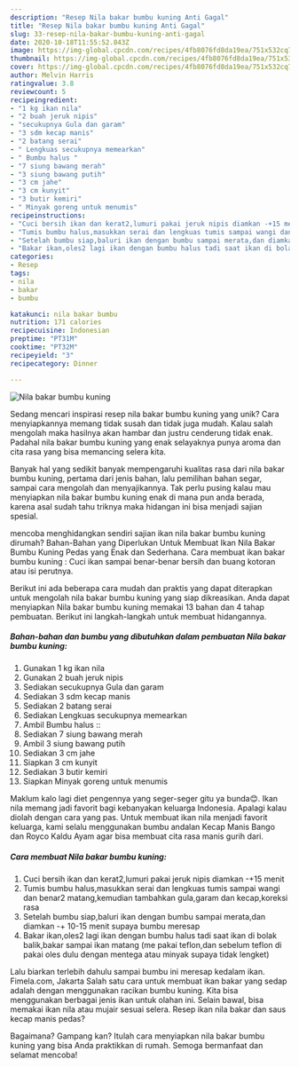 ```yaml
---
description: "Resep Nila bakar bumbu kuning Anti Gagal"
title: "Resep Nila bakar bumbu kuning Anti Gagal"
slug: 33-resep-nila-bakar-bumbu-kuning-anti-gagal
date: 2020-10-18T11:55:52.843Z
image: https://img-global.cpcdn.com/recipes/4fb8076fd8da19ea/751x532cq70/nila-bakar-bumbu-kuning-foto-resep-utama.jpg
thumbnail: https://img-global.cpcdn.com/recipes/4fb8076fd8da19ea/751x532cq70/nila-bakar-bumbu-kuning-foto-resep-utama.jpg
cover: https://img-global.cpcdn.com/recipes/4fb8076fd8da19ea/751x532cq70/nila-bakar-bumbu-kuning-foto-resep-utama.jpg
author: Melvin Harris
ratingvalue: 3.8
reviewcount: 5
recipeingredient:
- "1 kg ikan nila"
- "2 buah jeruk nipis"
- "secukupnya Gula dan garam"
- "3 sdm kecap manis"
- "2 batang serai"
- " Lengkuas secukupnya memearkan"
- " Bumbu halus "
- "7 siung bawang merah"
- "3 siung bawang putih"
- "3 cm jahe"
- "3 cm kunyit"
- "3 butir kemiri"
- " Minyak goreng untuk menumis"
recipeinstructions:
- "Cuci bersih ikan dan kerat2,lumuri pakai jeruk nipis diamkan -+15 menit"
- "Tumis bumbu halus,masukkan serai dan lengkuas tumis sampai wangi dan benar2 matang,kemudian tambahkan gula,garam dan kecap,koreksi rasa"
- "Setelah bumbu siap,baluri ikan dengan bumbu sampai merata,dan diamkan -+ 10-15 menit supaya bumbu meresap"
- "Bakar ikan,oles2 lagi ikan dengan bumbu halus tadi saat ikan di bolak balik,bakar sampai ikan matang (me pakai teflon,dan sebelum teflon di pakai oles dulu dengan mentega atau minyak supaya tidak lengket)"
categories:
- Resep
tags:
- nila
- bakar
- bumbu

katakunci: nila bakar bumbu 
nutrition: 171 calories
recipecuisine: Indonesian
preptime: "PT31M"
cooktime: "PT32M"
recipeyield: "3"
recipecategory: Dinner

---
```



![Nila bakar bumbu kuning](https://img-global.cpcdn.com/recipes/4fb8076fd8da19ea/751x532cq70/nila-bakar-bumbu-kuning-foto-resep-utama.jpg)

Sedang mencari inspirasi resep nila bakar bumbu kuning yang unik? Cara menyiapkannya memang tidak susah dan tidak juga mudah. Kalau salah mengolah maka hasilnya akan hambar dan justru cenderung tidak enak. Padahal nila bakar bumbu kuning yang enak selayaknya punya aroma dan cita rasa yang bisa memancing selera kita.

Banyak hal yang sedikit banyak mempengaruhi kualitas rasa dari nila bakar bumbu kuning, pertama dari jenis bahan, lalu pemilihan bahan segar, sampai cara mengolah dan menyajikannya. Tak perlu pusing kalau mau menyiapkan nila bakar bumbu kuning enak di mana pun anda berada, karena asal sudah tahu triknya maka hidangan ini bisa menjadi sajian spesial.

mencoba menghidangkan sendiri sajian ikan nila bakar bumbu kuning dirumah? Bahan-Bahan yang Diperlukan Untuk Membuat Ikan Nila Bakar Bumbu Kuning Pedas yang Enak dan Sederhana. Cara membuat ikan bakar bumbu kuning : Cuci ikan sampai benar-benar bersih dan buang kotoran atau isi perutnya.


Berikut ini ada beberapa cara mudah dan praktis yang dapat diterapkan untuk mengolah nila bakar bumbu kuning yang siap dikreasikan. Anda dapat menyiapkan Nila bakar bumbu kuning memakai 13 bahan dan 4 tahap pembuatan. Berikut ini langkah-langkah untuk membuat hidangannya.

<!--inarticleads1-->

##### Bahan-bahan dan bumbu yang dibutuhkan dalam pembuatan Nila bakar bumbu kuning:

1. Gunakan 1 kg ikan nila
1. Gunakan 2 buah jeruk nipis
1. Sediakan secukupnya Gula dan garam
1. Sediakan 3 sdm kecap manis
1. Sediakan 2 batang serai
1. Sediakan  Lengkuas secukupnya memearkan
1. Ambil  Bumbu halus ::
1. Sediakan 7 siung bawang merah
1. Ambil 3 siung bawang putih
1. Sediakan 3 cm jahe
1. Siapkan 3 cm kunyit
1. Sediakan 3 butir kemiri
1. Siapkan  Minyak goreng untuk menumis


Maklum kalo lagi diet pengennya yang seger-seger gitu ya bunda😊. Ikan nila memang jadi favorit bagi kebanyakan keluarga Indonesia. Apalagi kalau diolah dengan cara yang pas. Untuk membuat ikan nila menjadi favorit keluarga, kami selalu menggunakan bumbu andalan Kecap Manis Bango dan Royco Kaldu Ayam agar bisa membuat cita rasa manis gurih dari. 

<!--inarticleads2-->

##### Cara membuat Nila bakar bumbu kuning:

1. Cuci bersih ikan dan kerat2,lumuri pakai jeruk nipis diamkan -+15 menit
1. Tumis bumbu halus,masukkan serai dan lengkuas tumis sampai wangi dan benar2 matang,kemudian tambahkan gula,garam dan kecap,koreksi rasa
1. Setelah bumbu siap,baluri ikan dengan bumbu sampai merata,dan diamkan -+ 10-15 menit supaya bumbu meresap
1. Bakar ikan,oles2 lagi ikan dengan bumbu halus tadi saat ikan di bolak balik,bakar sampai ikan matang (me pakai teflon,dan sebelum teflon di pakai oles dulu dengan mentega atau minyak supaya tidak lengket)


Lalu biarkan terlebih dahulu sampai bumbu ini meresap kedalam ikan. Fimela.com, Jakarta Salah satu cara untuk membuat ikan bakar yang sedap adalah dengan menggunakan racikan bumbu kuning. Kita bisa menggunakan berbagai jenis ikan untuk olahan ini. Selain bawal, bisa memakai ikan nila atau mujair sesuai selera. Resep ikan nila bakar dan saus kecap manis pedas? 

Bagaimana? Gampang kan? Itulah cara menyiapkan nila bakar bumbu kuning yang bisa Anda praktikkan di rumah. Semoga bermanfaat dan selamat mencoba!
